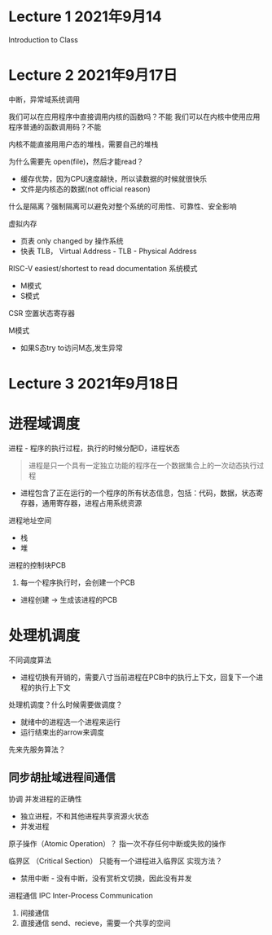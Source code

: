 # Lecture 1  2021年9月14 
Introduction to Class

# Lecture 2 2021年9月17日 
中断，异常域系统调用

我们可以在应用程序中直接调用内核的函数吗？不能
我们可以在内核中使用应用程序普通的函数调用码？不能


内核不能直接用用户态的堆栈，需要自己的堆栈

为什么需要先 open(file)，然后才能read？
- 缓存优势，因为CPU速度越快，所以读数据的时候就很快乐
- 文件是内核态的数据(not official reason)


什么是隔离？强制隔离可以避免对整个系统的可用性、可靠性、安全影响

虚拟内存
- 页表 only changed by 操作系统
- 快表 TLB， Virtual Address - TLB - Physical Address


RISC-V easiest/shortest to read documentation
系统模式
- M模式
- S模式

CSR 空置状态寄存器 

M模式
- 如果S态try to访问M态,发生异常


# Lecture 3 2021年9月18日

# 进程域调度
进程 - 程序的执行过程，执行的时候分配ID，进程状态
> 进程是只一个具有一定独立功能的程序在一个数据集合上的一次动态执行过程
- 进程包含了正在运行的一个程序的所有状态信息，包括：代码，数据，状态寄存器，通用寄存器，进程占用系统资源

进程地址空间 
- 栈
- 堆  

进程的控制块PCB
1. 每一个程序执行时，会创建一个PCB
  - 进程创建 -> 生成该进程的PCB

# 处理机调度
不同调度算法
- 进程切换有开销的，需要八寸当前进程在PCB中的执行上下文，回复下一个进程的执行上下文

处理机调度？什么时候需要做调度？
- 就绪中的进程选一个进程来运行
- 运行结束出的arrow来调度

先来先服务算法？

## 同步胡扯域进程间通信
协调
并发进程的正确性
- 独立进程，不和其他进程共享资源火状态
- 并发进程

原子操作（Atomic Operation）？
指一次不存任何中断或失败的操作

临界区 （Critical Section）
只能有一个进程进入临界区
实现方法？
- 禁用中断 - 没有中断，没有赏析文切换，因此没有并发

进程通信 IPC Inter-Process Communication
1. 间接通信
2. 直接通信 send、recieve，需要一个共享的空间